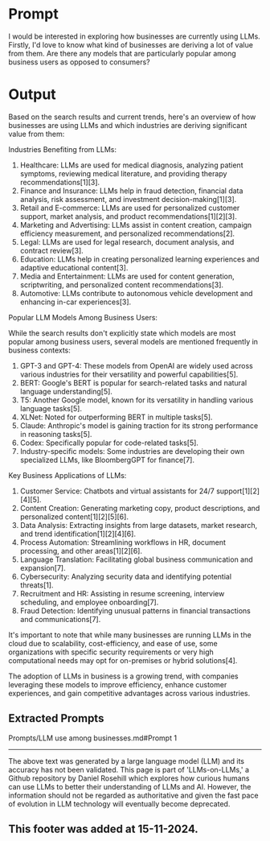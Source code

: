# Prompt

I would be interested in exploring how businesses are currently using LLMs. Firstly, I'd love to know what kind of businesses are deriving a lot of value from them. Are there any models that are particularly popular among business users as opposed to consumers?

# Output

Based on the search results and current trends, here's an overview of how businesses are using LLMs and which industries are deriving significant value from them:

Industries Benefiting from LLMs:

1. Healthcare: LLMs are used for medical diagnosis, analyzing patient symptoms, reviewing medical literature, and providing therapy recommendations\[1]\[3].
2. Finance and Insurance: LLMs help in fraud detection, financial data analysis, risk assessment, and investment decision-making\[1]\[3].
3. Retail and E-commerce: LLMs are used for personalized customer support, market analysis, and product recommendations\[1]\[2]\[3].
4. Marketing and Advertising: LLMs assist in content creation, campaign efficiency measurement, and personalized recommendations\[2].
5. Legal: LLMs are used for legal research, document analysis, and contract review\[3].
6. Education: LLMs help in creating personalized learning experiences and adaptive educational content\[3].
7. Media and Entertainment: LLMs are used for content generation, scriptwriting, and personalized content recommendations\[3].
8. Automotive: LLMs contribute to autonomous vehicle development and enhancing in-car experiences\[3].

Popular LLM Models Among Business Users:

While the search results don't explicitly state which models are most popular among business users, several models are mentioned frequently in business contexts:

1. GPT-3 and GPT-4: These models from OpenAI are widely used across various industries for their versatility and powerful capabilities\[5].
2. BERT: Google's BERT is popular for search-related tasks and natural language understanding\[5].
3. T5: Another Google model, known for its versatility in handling various language tasks\[5].
4. XLNet: Noted for outperforming BERT in multiple tasks\[5].
5. Claude: Anthropic's model is gaining traction for its strong performance in reasoning tasks\[5].
6. Codex: Specifically popular for code-related tasks\[5].
7. Industry-specific models: Some industries are developing their own specialized LLMs, like BloombergGPT for finance\[7].

Key Business Applications of LLMs:

1. Customer Service: Chatbots and virtual assistants for 24/7 support\[1]\[2]\[4]\[5].
2. Content Creation: Generating marketing copy, product descriptions, and personalized content\[1]\[2]\[5]\[6].
3. Data Analysis: Extracting insights from large datasets, market research, and trend identification\[1]\[2]\[4]\[6].
4. Process Automation: Streamlining workflows in HR, document processing, and other areas\[1]\[2]\[6].
5. Language Translation: Facilitating global business communication and expansion\[7].
6. Cybersecurity: Analyzing security data and identifying potential threats\[1].
7. Recruitment and HR: Assisting in resume screening, interview scheduling, and employee onboarding\[7].
8. Fraud Detection: Identifying unusual patterns in financial transactions and communications\[7].

It's important to note that while many businesses are running LLMs in the cloud due to scalability, cost-efficiency, and ease of use, some organizations with specific security requirements or very high computational needs may opt for on-premises or hybrid solutions\[4].

The adoption of LLMs in business is a growing trend, with companies leveraging these models to improve efficiency, enhance customer experiences, and gain competitive advantages across various industries.

## Extracted Prompts

Prompts/LLM use among businesses.md#Prompt 1

---

The above text was generated by a large language model (LLM) and its accuracy has not been validated. This page is part of 'LLMs-on-LLMs,' a Github repository by Daniel Rosehill which explores how curious humans can use LLMs to better their understanding of LLMs and AI. However, the information should not be regarded as authoritative and given the fast pace of evolution in LLM technology will eventually become deprecated. 

This footer was added at 15-11-2024.
---